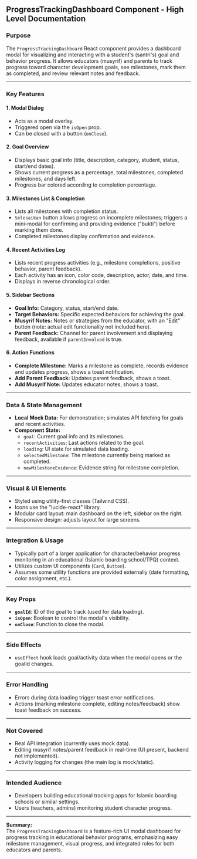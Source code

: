 ## ProgressTrackingDashboard Component - High Level Documentation

### **Purpose**

The `ProgressTrackingDashboard` React component provides a dashboard modal for visualizing and interacting with a student's (santri's) goal and behavior progress. It allows educators (musyrif) and parents to track progress toward character development goals, see milestones, mark them as completed, and review relevant notes and feedback.

---

### **Key Features**

#### 1. **Modal Dialog**

- Acts as a modal overlay.
- Triggered open via the `isOpen` prop.
- Can be closed with a button (`onClose`).

#### 2. **Goal Overview**

- Displays basic goal info (title, description, category, student, status, start/end dates).
- Shows current progress as a percentage, total milestones, completed milestones, and days left.
- Progress bar colored according to completion percentage.

#### 3. **Milestones List & Completion**

- Lists all milestones with completion status.
- `Selesaikan` button allows progress on incomplete milestones; triggers a mini-modal for confirming and providing evidence ("bukti") before marking them done.
- Completed milestones display confirmation and evidence.

#### 4. **Recent Activities Log**

- Lists recent progress activities (e.g., milestone completions, positive behavior, parent feedback).
- Each activity has an icon, color code, description, actor, date, and time.
- Displays in reverse chronological order.

#### 5. **Sidebar Sections**

- **Goal Info:** Category, status, start/end date.
- **Target Behaviors:** Specific expected behaviors for achieving the goal.
- **Musyrif Notes:** Notes or strategies from the educator, with an "Edit" button (note: actual edit functionality not included here).
- **Parent Feedback:** Channel for parent involvement and displaying feedback, available if `parentInvolved` is true.

#### 6. **Action Functions**

- **Complete Milestone:** Marks a milestone as complete, records evidence and updates progress, shows a toast notification.
- **Add Parent Feedback:** Updates parent feedback, shows a toast.
- **Add Musyrif Note:** Updates educator notes, shows a toast.

---

### **Data & State Management**

- **Local Mock Data:** For demonstration; simulates API fetching for goals and recent activities.
- **Component State:**
  - `goal`: Current goal info and its milestones.
  - `recentActivities`: Last actions related to the goal.
  - `loading`: UI state for simulated data loading.
  - `selectedMilestone`: The milestone currently being marked as completed.
  - `newMilestoneEvidence`: Evidence string for milestone completion.

---

### **Visual & UI Elements**

- Styled using utility-first classes (Tailwind CSS).
- Icons use the "lucide-react" library.
- Modular card layout: main dashboard on the left, sidebar on the right.
- Responsive design: adjusts layout for large screens.

---

### **Integration & Usage**

- Typically part of a larger application for character/behavior progress monitoring in an educational (Islamic boarding school/TPQ) context.
- Utilizes custom UI components (`Card`, `Button`).
- Assumes some utility functions are provided externally (date formatting, color assignment, etc.).

---

### **Key Props**

- **`goalId`**: ID of the goal to track (used for data loading).
- **`isOpen`**: Boolean to control the modal's visibility.
- **`onClose`**: Function to close the modal.

---

### **Side Effects**

- `useEffect` hook loads goal/activity data when the modal opens or the goalId changes.

---

### **Error Handling**

- Errors during data loading trigger toast error notifications.
- Actions (marking milestone complete, editing notes/feedback) show toast feedback on success.

---

### **Not Covered**

- Real API integration (currently uses mock data).
- Editing musyrif notes/parent feedback in real-time (UI present, backend not implemented).
- Activity logging for changes (the main log is mock/static).

---

### **Intended Audience**

- Developers building educational tracking apps for Islamic boarding schools or similar settings.
- Users (teachers, admins) monitoring student character progress.

---

**Summary:**  
The `ProgressTrackingDashboard` is a feature-rich UI modal dashboard for progress tracking in educational behavior programs, emphasizing easy milestone management, visual progress, and integrated roles for both educators and parents.
